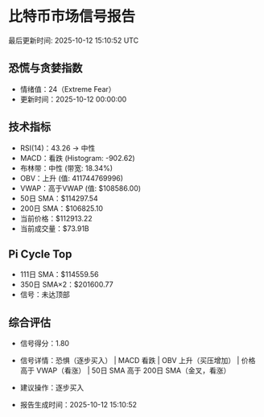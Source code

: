 # 比特币市场信号报告

最后更新时间: 2025-10-12 15:10:52 UTC

## 恐慌与贪婪指数
- 情绪值：24（Extreme Fear）
- 更新时间：2025-10-12 00:00:00

## 技术指标
- RSI(14)：43.26 → 中性
- MACD：看跌 (Histogram: -902.62)
- 布林带：中性 (带宽: 18.34%)
- OBV：上升 (值: 411744769996)
- VWAP：高于VWAP (值: $108586.00)
- 50日 SMA：$114297.54
- 200日 SMA：$106825.10
- 当前价格：$112913.22
- 当前成交量：$73.91B

## Pi Cycle Top
- 111日 SMA：$114559.56
- 350日 SMA×2：$201600.77
- 信号：未达顶部

## 综合评估
- 信号得分：1.80
- 信号详情：恐惧（逐步买入） | MACD 看跌 | OBV 上升（买压增加） | 价格高于 VWAP（看涨） | 50日 SMA 高于 200日 SMA（金叉，看涨）
- 建议操作：逐步买入

- 报告生成时间：2025-10-12 15:10:52
